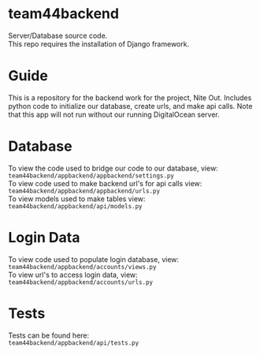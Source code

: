 # team44backend

Server/Database source code.\
This repo requires the installation of Django framework.

# Guide
This is a repository for the backend work for the project, Nite Out. Includes python code to initialize our database,
create urls, and make api calls.
Note that this app will not run without our running DigitalOcean server.
# Database
To view the code used to bridge our code to our database, view:\
```team44backend/appbackend/appbackend/settings.py```\
To view code used to make backend url's for api calls view:\
```team44backend/appbackend/appbackend/urls.py```\
To view models used to make tables view:\
```team44backend/appbackend/api/models.py```
# Login Data
To view code used to populate login database, view:\
```team44backend/appbackend/accounts/views.py```\
To view url's to access login data, view:\
```team44backend/appbackend/accounts/urls.py```
 # Tests
 Tests can be found here:\
```team44backend/appbackend/api/tests.py```
